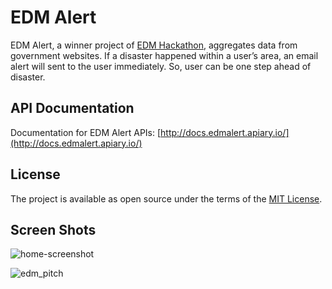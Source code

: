 # EDM Alert

EDM Alert, a winner project of [EDM Hackathon](https://data.go.th/AnnouncementDetails.aspx?id=45), aggregates data from government websites. If a disaster happened within a user’s area, an email alert will sent to the user immediately. So, user can be one step ahead of disaster.

## API Documentation

Documentation for EDM Alert APIs: [http://docs.edmalert.apiary.io/](http://docs.edmalert.apiary.io/)

## License

The project is available as open source under the terms of the [MIT License](http://opensource.org/licenses/MIT).

## Screen Shots

![home-screenshot](https://cloud.githubusercontent.com/assets/403010/19552802/a3f93ed8-96db-11e6-9636-8c699a14e1cd.png)

![edm_pitch](https://cloud.githubusercontent.com/assets/403010/23370724/37b634d2-fd48-11e6-9330-4b000aa1286b.png)
